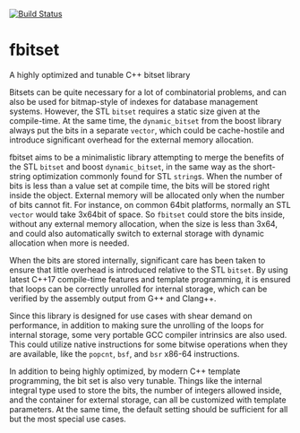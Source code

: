 [![Build Status](https://circleci.com/gh/tschijnmo/fbitset.svg?style=shield)](https://circleci.com/gh/tschijnmo/fbitset)

# fbitset
A highly optimized and tunable C++ bitset library

Bitsets can be quite necessary for a lot of combinatorial problems, and can
also be used for bitmap-style of indexes for database management systems.
However, the STL `bitset` requires a static size given at the compile-time.  At
the same time, the `dynamic_bitset` from the boost library always put the bits
in a separate `vector`, which could be cache-hostile and introduce significant
overhead for the external memory allocation.

fbitset aims to be a minimalistic library attempting to merge the benefits of
the STL `bitset` and boost `dynamic_bitset`, in the same way as the
short-string optimization commonly found for STL `string`s.  When the number of
bits is less than a value set at compile time, the bits will be stored right
inside the object.  External memory will be allocated only when the number of
bits cannot fit.  For instance, on common 64bit platforms, normally an STL
`vector` would take 3x64bit of space.  So `fbitset` could store the bits
inside, without any external memory allocation, when the size is less than
3x64, and could also automatically switch to external storage with dynamic
allocation when more is needed.

When the bits are stored internally, significant care has been taken to ensure
that little overhead is introduced relative to the STL `bitset`.  By using
latest C++17 compile-time features and template programming, it is ensured that
loops can be correctly unrolled for internal storage, which can be verified by
the assembly output from G++ and Clang++.

Since this library is designed for use cases with shear demand on performance,
in addition to making sure the unrolling of the loops for internal storage,
some very portable GCC compiler intrinsics are also used.  This could utilize
native instructions for some bitwise operations when they are available, like
the `popcnt`, `bsf`, and `bsr` x86-64 instructions.

In addition to being highly optimized, by modern C++ template programming, the
bit set is also very tunable.  Things like the internal integral type used to
store the bits, the number of integers allowed inside, and the container for
external storage, can all be customized with template parameters.  At the same
time, the default setting should be sufficient for all but the most special use
cases.
